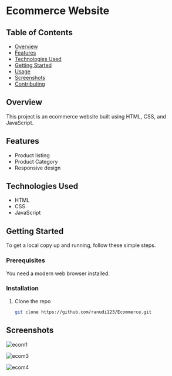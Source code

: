 # Ecommerce Website

## Table of Contents
- [Overview](#overview)
- [Features](#features)
- [Technologies Used](#technologies-used)
- [Getting Started](#getting-started)
- [Usage](#usage)
- [Screenshots](#screenshots)
- [Contributing](#contributing)

## Overview
This project is an ecommerce website built using HTML, CSS, and JavaScript.

## Features
- Product listing
- Product Category
- Responsive design

## Technologies Used
- HTML
- CSS
- JavaScript

## Getting Started
To get a local copy up and running, follow these simple steps.

### Prerequisites
You need a modern web browser installed.

### Installation
1. Clone the repo
   ```sh
   git clone https://github.com/ranudi123/Ecommerce.git

## Screenshots

![ecom1](https://github.com/ranudi123/Ecommerce/assets/108453143/4b8487ba-13ca-4964-829b-6cb0ab602292)

![ecom3](https://github.com/ranudi123/Ecommerce/assets/108453143/28a53f30-f906-4d08-8089-7393a460ec61)

![ecom4](https://github.com/ranudi123/Ecommerce/assets/108453143/e6e7ea42-e567-40bc-8e84-cca2798eaecd)



